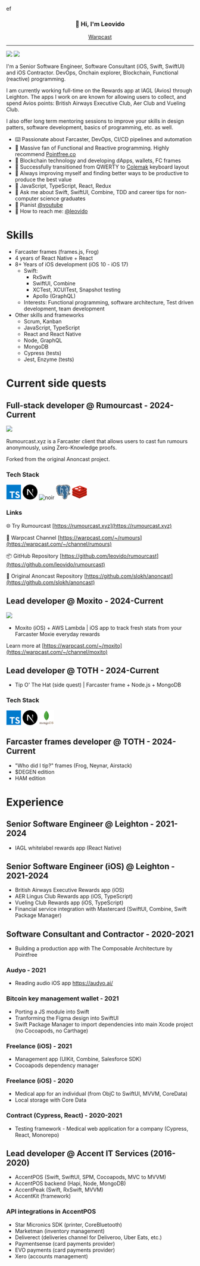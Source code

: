 ef<h3 align="center">👋 Hi, I'm Leovido</h3>

<p align="center">
  <a href="https://warpcast.com/leovido.eth">Warpcast</a>
</p>

---

<img width=500 src='https://github-readme-stats.vercel.app/api?username=leovido&theme=shades-of-purple&show_icons=true&hide_border=true&count_private=true' />
<img width=500 src='https://github-readme-streak-stats.herokuapp.com/?user=leovido&theme=shades-of-purple&hide_border=true' />

I'm a Senior Software Engineer, Software Consultant (iOS, Swift, SwiftUI) and iOS Contractor. DevOps, Onchain explorer, Blockchain, Functional (reactive) programming.

I am currently working full-time on the Rewards app at IAGL (Avios) through Leighton. The apps I work on are known for allowing users to collect, and spend Avios points: British Airways Executive Club, Aer Club and Vueling Club.

I also offer long term mentoring sessions to improve your skills in design patters, software development, basics of programming, etc. as well.

- ⌨️ Passionate about Farcaster, DevOps, CI/CD pipelines and automation
- 🔭 Massive fan of Functional and Reactive programming. Highly recommend [Pointfree.co](https://www.pointfree.co)
- 👀 Blockchain technology and developing dApps, wallets, FC frames
- 🌱 Successfully transitioned from QWERTY to [Colemak](https://colemak.com) keyboard layout
- 🔆 Always improving myself and finding better ways to be productive to produce the best value
- 👔 JavaScript, TypeScript, React, Redux
- 💬 Ask me about Swift, SwiftUI, Combine, TDD and career tips for non-computer science graduates
- 🎹 Pianist [@youtube](https://www.youtube.com/channel/UCEfGXwW2g3U7td8WPnzim1w)
- 📩 How to reach me: [@leovido](mailto:0xleovido@protonmail.com)

# Skills

- Farcaster frames (frames.js, Frog)
- 4 years of React Native + React 
- 8+ Years of iOS development (iOS 10 - iOS 17)
    - Swift:
        - RxSwift
        - SwiftUI, Combine
        - XCTest, XCUITest, Snapshot testing
        - Apollo (GraphQL)
    - Interests: Functional programming, software architecture, Test driven development, team development
- Other skills and frameworks
    - Scrum, Kanban
    - JavaScript, TypeScript
    - React and React Native
    - Node, GraphQL
    - MongoDB
    - Cypress (tests)
    - Jest, Enzyme (tests)
 
# Current side quests

## Full-stack developer @ Rumourcast - 2024-Current
<img src="https://github.com/user-attachments/assets/8116003e-5ee3-432c-bf11-f04ad51eef63" width="20%" />

Rumourcast.xyz is a Farcaster client that allows users to cast fun rumours anonymously, using Zero-Knowledge proofs. 

Forked from the original Anoncast project.


### Tech Stack

<p align="left">
<img src="https://raw.githubusercontent.com/devicons/devicon/master/icons/typescript/typescript-original.svg" alt="typescript" width="40" height="40"/>
<img src="https://raw.githubusercontent.com/devicons/devicon/master/icons/nextjs/nextjs-original.svg" alt="nextjs" width="40" height="40"/>
<img src="https://github.com/user-attachments/assets/42c36fdb-1991-47d4-b5d5-c5261fa3ef5d" alt="noir" width="120" height="40"/>
<img src="https://raw.githubusercontent.com/devicons/devicon/master/icons/postgresql/postgresql-original.svg" alt="postgresql" width="40" height="40"/>
<img src="https://raw.githubusercontent.com/devicons/devicon/master/icons/redis/redis-original.svg" alt="redis" width="40" height="40"/>
</p>

### Links
🌐 Try Rumourcast [https://rumourcast.xyz](https://rumourcast.xyz)

💬 Warpcast Channel [https://warpcast.com/~/rumours](https://warpcast.com/~/channel/rumours)

📦 GitHub Repository [https://github.com/leovido/rumourcast](https://github.com/leovido/rumourcast)

🔄 Original Anoncast Repository [https://github.com/slokh/anoncast](https://github.com/slokh/anoncast)


## Lead developer @ Moxito - 2024-Current
<img src="https://github.com/user-attachments/assets/db812fb8-d733-4a44-b137-29c976bdddfe" width="20%" />

- Moxito (iOS) + AWS Lambda | iOS app to track fresh stats from your Farcaster Moxie everyday rewards

Learn more at [https://warpcast.com/~/moxito](https://warpcast.com/~/channel/moxito)

## Lead developer @ TOTH - 2024-Current
- Tip O' The Hat (side quest) | Farcaster frame + Node.js + MongoDB

### Tech Stack

<p align="left">
<img src="https://raw.githubusercontent.com/devicons/devicon/master/icons/typescript/typescript-original.svg" alt="typescript" width="40" height="40"/>
<img src="https://raw.githubusercontent.com/devicons/devicon/master/icons/nextjs/nextjs-original.svg" alt="nextjs" width="40" height="40"/>
<img src="https://raw.githubusercontent.com/devicons/devicon/master/icons/mongodb/mongodb-original-wordmark.svg" alt="mongodb" width="40" height="40"/>
</p>

## Farcaster frames developer @ TOTH - 2024-Current
- "Who did I tip?" frames (Frog, Neynar, Airstack)
- $DEGEN edition
- HAM edition

# Experience

## Senior Software Engineer @ Leighton - 2021-2024
- IAGL whitelabel rewards app (React Native)

## Senior Software Engineer (iOS) @ Leighton - 2021-2024
- British Airways Executive Rewards app (iOS)
- AER Lingus Club Rewards app (iOS, TypeScript)
- Vueling Club Rewards app (iOS, TypeScript)
- Financial service integration with Mastercard (SwiftUI, Combine, Swift Package Manager)

## Software Consultant and Contractor - 2020-2021
- Building a production app with The Composable Architecture by Pointfree

### Audyo - 2021
- Reading audio iOS app
https://audyo.ai/

### Bitcoin key management wallet - 2021
- Porting a JS module into Swift
- Tranforming the Figma design into SwiftUI
- Swift Package Manager to import dependencies into main Xcode project (no Cocoapods, no Carthage)

### Freelance (iOS) - 2021
- Management app (UIKit, Combine, Salesforce SDK)
- Cocoapods dependency manager

### Freelance (iOS) - 2020
- Medical app for an individual (from ObjC to SwiftUI, MVVM, CoreData)
- Local storage with Core Data

### Contract (Cypress, React) - 2020-2021
- Testing framework - Medical web application for a company (Cypress, React, Monorepo)

## Lead developer @ Accent IT Services (2016-2020)
- AccentPOS (Swift, SwiftUI, SPM, Cocoapods, MVC to MVVM)
- AccentPOS backend (Hapi, Node, MongoDB)
- AccentPeak (Swift, RxSwift, MVVM)
- AccentKit (framework)
### API integrations in AccentPOS
- Star Micronics SDK (printer, CoreBluetooth)
- Marketman (inventory management)
- Deliverect (deliveries channel for Deliveroo, Uber Eats, etc.)
- Paymentsense (card payments provider)
- EVO payments (card payments provider)
- Xero (accounts management)
